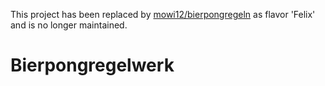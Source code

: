 This project has been replaced by [mowi12/bierpongregeln](https://github.com/mowi12/bierpongregeln) as flavor 'Felix' and is no longer maintained.

# Bierpongregelwerk
